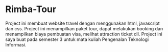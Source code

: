 # Rimba-Tour
Project ini membuat website travel dengan menggunakan html, javascript dan css. Project ini menampilkan paket tour, dapat melakukan booking dan menampilkan biaya pembuatan visa, melihat attraction ticket dll. Project ini saya buat pada semester 3 untuk mata kuliah Pengenalan Teknologi Informasi.
